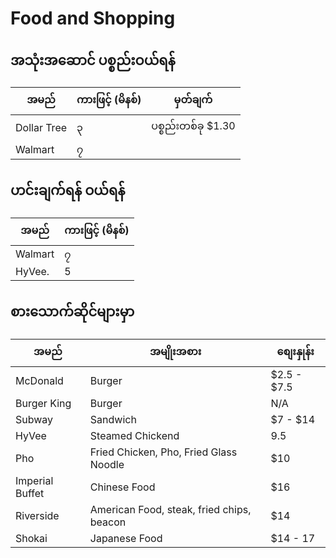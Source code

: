 # Food and Shopping

## အသုံးအဆောင် ပစ္စည်းဝယ်ရန်

| အမည် | ကားဖြင့် (မိနစ်) | မှတ်ချက် |
| ---- | ----------   | ----- |
| Dollar Tree | ၃ | ပစ္စည်းတစ်ခု $1.30 | 
| Walmart   | ၇ | |


## ဟင်းချက်ရန် ဝယ်ရန်

| အမည် | ကားဖြင့် (မိနစ်) |
| ---- | ----------   |
| Walmart | ၇ |
| HyVee.   | 5 |

## စားသောက်ဆိုင်များမှာ

| အမည် | အမျိုးအစား | စျေးနှုန်း |
| ---- | ----------   | ---- |
| McDonald | Burger | $2.5 - $7.5 |
| Burger King | Burger | N/A |
| Subway | Sandwich | $7 - $14 |
| HyVee | Steamed Chickend | 9.5 |
| Pho | Fried Chicken, Pho, Fried Glass Noodle | $10 |
| Imperial Buffet | Chinese Food | $16 |
| Riverside | American Food, steak, fried chips, beacon | $14 |
| Shokai | Japanese Food | $14 - 17 |

